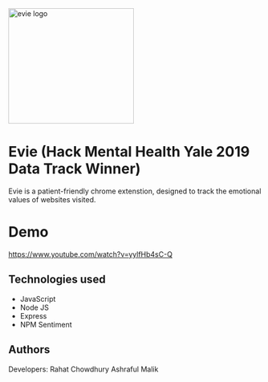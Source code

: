 <img src="https://imgur.com/bcySSVP" width="250" height="230" alt="evie logo">

# Evie (Hack Mental Health Yale 2019 Data Track Winner)
Evie is a patient-friendly chrome extenstion, designed to track the emotional values of websites visited. 

# Demo
https://www.youtube.com/watch?v=yylfHb4sC-Q


## Technologies used
- JavaScript
- Node JS
- Express
- NPM Sentiment


## Authors

Developers:
Rahat Chowdhury
Ashraful Malik



